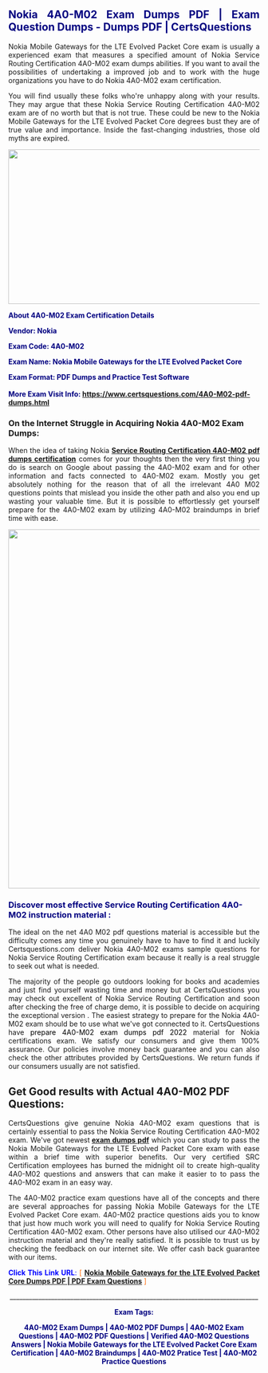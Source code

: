 <h2 style="text-align: justify;"><span style="color: #000080;">Nokia 4A0-M02 Exam Dumps PDF | Exam Question Dumps - Dumps PDF | CertsQuestions</span></h2>
<p style="text-align: justify;">Nokia Mobile Gateways for the LTE Evolved Packet Core exam is usually a experienced exam that measures a specified amount of Nokia Service Routing Certification 4A0-M02 exam dumps abilities. If you want to avail the possibilities of undertaking a improved job and to work with the huge organizations you have to do Nokia 4A0-M02 exam certification.</p>
<p style="text-align: justify;">You will find usually these folks who're unhappy along with your results. They may argue that these Nokia Service Routing Certification 4A0-M02 exam are of no worth but that is not true. These could be new to the Nokia Mobile Gateways for the LTE Evolved Packet Core degrees bust they are of true value and importance. Inside the fast-changing industries, those old myths are expired.</p>
<p><img style="display: block; margin-left: auto; margin-right: auto;" src="https://i.imgur.com/eaP4ae9.png" width="840" height="310" /></p>
<p><span style="color: #000080;"><strong>About 4A0-M02 Exam Certification Details</strong></span></p>
<p><span style="color: #000080;"><strong>Vendor: Nokia<br /></strong></span></p>
<p><span style="color: #000080;"><strong>Exam Code: 4A0-M02</strong></span></p>
<p><span style="color: #000080;"><strong>Exam Name: Nokia Mobile Gateways for the LTE Evolved Packet Core</strong></span></p>
<p><span style="color: #000080;"><strong>Exam Format: PDF Dumps and Practice Test Software<br /><br />More Exam Visit Info: <span style="color: #ff6600;"><a href="https://www.certsquestions.com/4A0-M02-pdf-dumps.html">https://www.certsquestions.com/4A0-M02-pdf-dumps.html</a></span></strong></span></p>
<h3>On the Internet Struggle in Acquiring Nokia 4A0-M02 Exam Dumps:</h3>
<p style="text-align: justify;">When the idea of taking Nokia <a href="https://www.certsquestions.com/4A0-M02-pdf-dumps.html"><strong>Service Routing Certification 4A0-M02 pdf dumps certification</strong></a> comes for your thoughts then the very first thing you do is search on Google about passing the 4A0-M02 exam and for other information and facts connected to 4A0-M02 exam. Mostly you get absolutely nothing for the reason that of all the irrelevant 4A0 M02 questions points that mislead you inside the other path and also you end up wasting your valuable time. But it is possible to effortlessly get yourself prepare for the 4A0-M02 exam by utilizing 4A0-M02 braindumps in brief time with ease.</p>
<p><a href="https://www.certsquestions.com/4A0-M02-pdf-dumps.html"><img style="display: block; margin-left: auto; margin-right: auto;" src="https://i.imgur.com/pxhoKQ2.png" width="720" /></a></p>
<h3><span style="color: #000080;">Discover most effective Service Routing Certification 4A0-M02 instruction material :</span></h3>
<p style="text-align: justify;">The ideal on the net 4A0 M02 pdf questions material is accessible but the difficulty comes any time you genuinely have to have to find it and luckily Certsquestions.com deliver Nokia 4A0-M02 exams sample questions for Nokia Service Routing Certification exam because it really is a real struggle to seek out what is needed.</p>
<p style="text-align: justify;">The majority of the people go outdoors looking for books and academies and just find yourself wasting time and money but at CertsQuestions you may check out excellent of Nokia Service Routing Certification and soon after checking the free of charge demo, it is possible to decide on acquiring the exceptional version . The easiest strategy to prepare for the Nokia 4A0-M02 exam should be to use what we've got connected to it. CertsQuestions have <span style="color: #000000;">prepare 4A0-M02 exam dumps pdf 2022</span> material for Nokia certifications exam. We satisfy our consumers and give them 100% assurance. Our policies involve money back guarantee and you can also check the other attributes provided by CertsQuestions. We return funds if our consumers usually are not satisfied.</p>
<h2>Get Good results with Actual 4A0-M02 PDF Questions:</h2>
<p style="text-align: justify;">CertsQuestions give genuine Nokia 4A0-M02 exam questions that is certainly essential to pass the Nokia Service Routing Certification 4A0-M02 exam. We've got newest<strong>&nbsp;<a href="https://www.certsquestions.com/">exam dumps pdf</a></strong>&nbsp;which you can study to pass the Nokia Mobile Gateways for the LTE Evolved Packet Core exam with ease within a brief time with superior benefits. Our very certified SRC Certification employees has burned the midnight oil to create high-quality 4A0-M02 questions and answers that can make it easier to to pass the 4A0-M02 exam in an easy way.</p>
<p style="text-align: justify;">The 4A0-M02 practice exam questions have all of the concepts and there are several approaches for passing Nokia Mobile Gateways for the LTE Evolved Packet Core exam. 4A0-M02 practice questions aids you to know that just how much work you will need to qualify for Nokia Service Routing Certification 4A0-M02 exam. Other persons have also utilised our 4A0-M02 instruction material and they're really satisfied. It is possible to trust us by checking the feedback on our internet site. We offer cash back guarantee with our items.</p>
<p style="text-align: justify;"><span style="color: #0000ff;"><strong>Click This Link URL</strong>:</span> <span style="color: #ff6600;">[ <strong><a href="https://www.certsquestions.com/src-certification-certification.html">Nokia Mobile Gateways for the LTE Evolved Packet Core Dumps PDF | PDF Exam Questions</a></strong> ]</span></p>
<p style="text-align: center;">______________________________________________________________________________</p>
<p style="text-align: center;"><span style="color: #000080;"><strong>Exam Tags:</strong></span></p>
<p style="text-align: center;"><span style="color: #000080;"><strong>4A0-M02 Exam Dumps | 4A0-M02 PDF Dumps | 4A0-M02 Exam Questions | 4A0-M02 PDF Questions | Verified 4A0-M02 Questions Answers | Nokia Mobile Gateways for the LTE Evolved Packet Core Exam Certification | 4A0-M02 Braindumps | 4A0-M02 Pratice Test | 4A0-M02 Practice Questions</strong></span></p>
